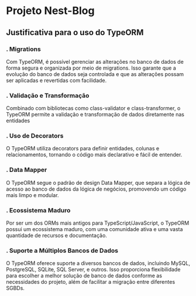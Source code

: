 # Projeto Nest-Blog

## Justificativa para o uso do TypeORM

### . **Migrations**
Com TypeORM, é possível gerenciar as alterações no banco de dados de forma segura e organizada por meio de migrations. Isso garante que a evolução do banco de dados seja controlada e que as alterações possam ser aplicadas e revertidas com facilidade.

### . **Validação e Transformação**
Combinado com bibliotecas como class-validator e class-transformer, o TypeORM permite a validação e transformação de dados diretamente nas entidades

### . **Uso de Decorators**
O TypeORM utiliza decorators para definir entidades, colunas e relacionamentos, tornando o código mais declarativo e fácil de entender.

### . **Data Mapper**
O TypeORM segue o padrão de design Data Mapper, que separa a lógica de acesso ao banco de dados da lógica de negócios, promovendo um código mais limpo e modular.

### . **Ecossistema Maduro**
Por ser um dos ORMs mais antigos para TypeScript/JavaScript, o TypeORM possui um ecossistema maduro, com uma comunidade ativa e uma vasta quantidade de recursos e documentação.

### . **Suporte a Múltiplos Bancos de Dados**
O TypeORM oferece suporte a diversos bancos de dados, incluindo MySQL, PostgreSQL, SQLite, SQL Server, e outros. Isso proporciona flexibilidade para escolher a melhor solução de banco de dados conforme as necessidades do projeto, além de facilitar a migração entre diferentes SGBDs.
